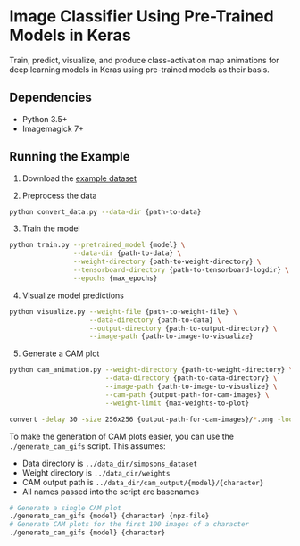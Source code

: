 # Image Classifier Using Pre-Trained Models in Keras

Train, predict, visualize, and produce class-activation map animations for deep
learning models in Keras using pre-trained models as their basis.

## Dependencies

- Python 3.5+
- Imagemagick 7+

## Running the Example

1. Download the [example dataset][simpsons-kaggle]

[simpsons-kaggle]: https://www.kaggle.com/alexattia/the-simpsons-characters-dataset

2. Preprocess the data

```bash
python convert_data.py --data-dir {path-to-data}
```

3. Train the model

```bash
python train.py --pretrained_model {model} \
                --data-dir {path-to-data} \
                --weight-directory {path-to-weight-directory} \
                --tensorboard-directory {path-to-tensorboard-logdir} \
                --epochs {max_epochs}
```

4. Visualize model predictions

```bash
python visualize.py --weight-file {path-to-weight-file} \
                    --data-directory {path-to-data} \
                    --output-directory {path-to-output-directory} \
                    --image-path {path-to-image-to-visualize}
```

5. Generate a CAM plot

```bash
python cam_animation.py --weight-directory {path-to-weight-directory} \
                        --data-directory {path-to-data-directory} \
                        --image-path {path-to-image-to-visualize} \
                        --cam-path {output-path-for-cam-images} \
                        --weight-limit {max-weights-to-plot}

convert -delay 30 -size 256x256 {output-path-for-cam-images}/*.png -loop 0 {final-gif-name}
```

To make the generation of CAM plots easier, you can use the
`./generate_cam_gifs` script. This assumes:

- Data directory is `../data_dir/simpsons_dataset`
- Weight directory is `../data_dir/weights`
- CAM output path is `../data_dir/cam_output/{model}/{character}`
- All names passed into the script are basenames

```bash
# Generate a single CAM plot
./generate_cam_gifs {model} {character} {npz-file}
# Generate CAM plots for the first 100 images of a character
./generate_cam_gifs {model} {character}
```
